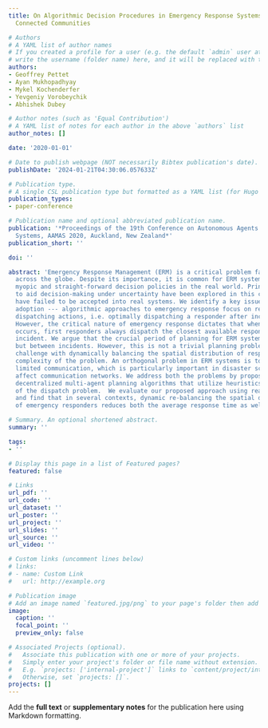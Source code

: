 ```yaml
---
title: On Algorithmic Decision Procedures in Emergency Response Systems in Smart and
  Connected Communities

# Authors
# A YAML list of author names
# If you created a profile for a user (e.g. the default `admin` user at `content/authors/admin/`), 
# write the username (folder name) here, and it will be replaced with their full name and linked to their profile.
authors:
- Geoffrey Pettet
- Ayan Mukhopadhyay
- Mykel Kochenderfer
- Yevgeniy Vorobeychik
- Abhishek Dubey

# Author notes (such as 'Equal Contribution')
# A YAML list of notes for each author in the above `authors` list
author_notes: []

date: '2020-01-01'

# Date to publish webpage (NOT necessarily Bibtex publication's date).
publishDate: '2024-01-21T04:30:06.057633Z'

# Publication type.
# A single CSL publication type but formatted as a YAML list (for Hugo requirements).
publication_types:
- paper-conference

# Publication name and optional abbreviated publication name.
publication: '*Proceedings of the 19th Conference on Autonomous Agents and MultiAgent
  Systems, AAMAS 2020, Auckland, New Zealand*'
publication_short: ''

doi: ''

abstract: 'Emergency Response Management (ERM) is a critical problem faced by communities
  across the globe. Despite its importance, it is common for ERM systems to follow
  myopic and straight-forward decision policies in the real world. Principled approaches
  to aid decision-making under uncertainty have been explored in this context but
  have failed to be accepted into real systems. We identify a key issue impeding their
  adoption --- algorithmic approaches to emergency response focus on reactive, post-incident
  dispatching actions, i.e. optimally dispatching a responder after incidents occur.
  However, the critical nature of emergency response dictates that when an incident
  occurs, first responders always dispatch the closest available responder to the
  incident. We argue that the crucial period of planning for ERM systems is not post-incident,
  but between incidents. However, this is not a trivial planning problem -  a major
  challenge with dynamically balancing the spatial distribution of responders is the
  complexity of the problem. An orthogonal problem in ERM systems is to plan under
  limited communication, which is particularly important in disaster scenarios that
  affect communication networks. We address both the problems by proposing two partially
  decentralized multi-agent planning algorithms that utilize heuristics and the structure
  of the dispatch problem.  We evaluate our proposed approach using real-world data,
  and find that in several contexts, dynamic re-balancing the spatial distribution
  of emergency responders reduces both the average response time as well as its variance. '

# Summary. An optional shortened abstract.
summary: ''

tags:
- ''

# Display this page in a list of Featured pages?
featured: false

# Links
url_pdf: ''
url_code: ''
url_dataset: ''
url_poster: ''
url_project: ''
url_slides: ''
url_source: ''
url_video: ''

# Custom links (uncomment lines below)
# links:
# - name: Custom Link
#   url: http://example.org

# Publication image
# Add an image named `featured.jpg/png` to your page's folder then add a caption below.
image:
  caption: ''
  focal_point: ''
  preview_only: false

# Associated Projects (optional).
#   Associate this publication with one or more of your projects.
#   Simply enter your project's folder or file name without extension.
#   E.g. `projects: ['internal-project']` links to `content/project/internal-project/index.md`.
#   Otherwise, set `projects: []`.
projects: []
---
```


Add the **full text** or **supplementary notes** for the publication here using Markdown formatting.
